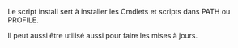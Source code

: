 Le script install sert à installer les Cmdlets et scripts dans PATH ou PROFILE.

Il peut aussi être utilisé aussi pour faire les mises à jours.
